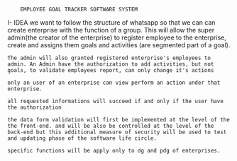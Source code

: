         EMPLOYEE GOAL TRACKER SOFTWARE SYSTEM 

I- IDEA
    we want to follow the structure of whatsapp so that we can can create enterprise with the function of a group.
    This will allow the super admin(the creator of the enterprise) to register employee to the enterprise, create and assigns them goals and activities (are segmented part of a goal).

    The admin will also granted registered enterprise's employees to admin. An Admin have the authorization to add activities, but not goals, to validate employees report, can only change it's actions

    only an user of an enterprise can view perform an action under that enterprise.

    all requested informations will succeed if and only if the user have the authorization

    the data form validation will first be implemented at the level of the the front-end. and will be also be controlled at the level of the back-end but this additional measure of security will be used to test and updating phase of the software life circle.

    specific functions will be apply only to dg and pdg of enterprises.


